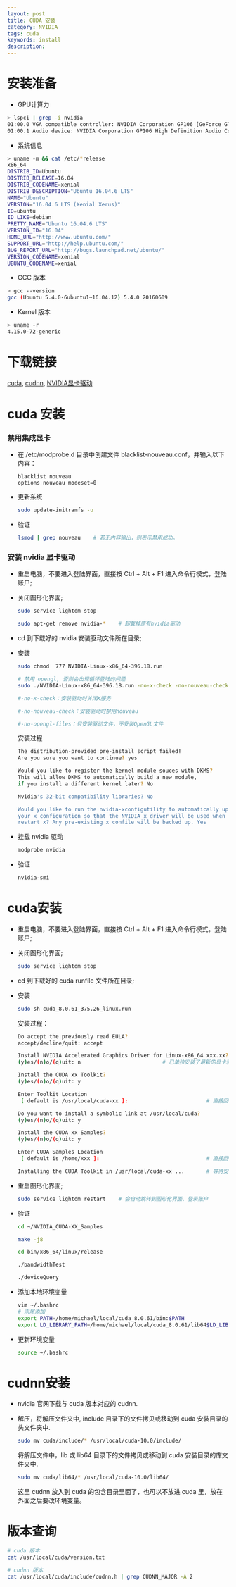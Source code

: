 ```yaml
---
layout: post
title: CUDA 安装
category: NVIDIA
tags: cuda
keywords: install
description:
---
```


# 安装准备

- GPU计算力

```bash
> lspci | grep -i nvidia
01:00.0 VGA compatible controller: NVIDIA Corporation GP106 [GeForce GTX 1060 3GB] (rev a1)
01:00.1 Audio device: NVIDIA Corporation GP106 High Definition Audio Controller (rev a1)
```

- 系统信息

```bash
> uname -m && cat /etc/*release
x86_64
DISTRIB_ID=Ubuntu
DISTRIB_RELEASE=16.04
DISTRIB_CODENAME=xenial
DISTRIB_DESCRIPTION="Ubuntu 16.04.6 LTS"
NAME="Ubuntu"
VERSION="16.04.6 LTS (Xenial Xerus)"
ID=ubuntu
ID_LIKE=debian
PRETTY_NAME="Ubuntu 16.04.6 LTS"
VERSION_ID="16.04"
HOME_URL="http://www.ubuntu.com/"
SUPPORT_URL="http://help.ubuntu.com/"
BUG_REPORT_URL="http://bugs.launchpad.net/ubuntu/"
VERSION_CODENAME=xenial
UBUNTU_CODENAME=xenial
```

- GCC 版本

```bash
> gcc --version
gcc (Ubuntu 5.4.0-6ubuntu1~16.04.12) 5.4.0 20160609
```

- Kernel 版本

```bash
> uname -r
4.15.0-72-generic
```


# 下载链接

[cuda](https://developer.nvidia.com/cuda-zone), [cudnn](https://developer.nvidia.com/cudnn), [NVIDIA显卡驱动](https://www.nvidia.cn/Download/index.aspx?lang=cn)

# cuda 安装

### 禁用集成显卡

- 在 /etc/modprobe.d 目录中创建文件 blacklist-nouveau.conf，并输入以下内容：

    ```
    blacklist nouveau
    options nouveau modeset=0
    ```

- 更新系统

    ```bash
    sudo update-initramfs -u
    ```

- 验证

    ```bash
    lsmod | grep nouveau    # 若无内容输出，则表示禁用成功。
    ```

### 安装 nvidia 显卡驱动

- 重启电脑，不要进入登陆界面，直接按 Ctrl + Alt + F1 进入命令行模式，登陆账户;

- 关闭图形化界面;

    ```bash
    sudo service lightdm stop

    sudo apt-get remove nvidia-*    # 卸载掉原有nvidia驱动
    ```

- cd 到下载好的 nvidia 安装驱动文件所在目录;

- 安装

    ```bash
    sudo chmod  777 NVIDIA-Linux-x86_64-396.18.run

    # 禁用 opengl, 否则会出现循环登陆的问题
    sudo ./NVIDIA-Linux-x86_64-396.18.run -no-x-check -no-nouveau-check -no-opengl-files

    #-no-x-check：安装驱动时关闭X服务

    #-no-nouveau-check：安装驱动时禁用nouveau

    #-no-opengl-files：只安装驱动文件，不安装OpenGL文件

    ```

    安装过程

    ```bash
    The distribution-provided pre-install script failed! 
    Are you sure you want to continue? yes

    Would you like to register the kernel module souces with DKMS? 
    This will allow DKMS to automatically build a new module, 
    if you install a different kernel later? No

    Nvidia's 32-bit compatibility libraries? No 
    
    Would you like to run the nvidia-xconfigutility to automatically update 
    your x configuration so that the NVIDIA x driver will be used when you 
    restart x? Any pre-existing x confile will be backed up. Yes
    ```

- 挂载 nvidia 驱动

    ```bash
    modprobe nvidia
    ```

- 验证

    ```bash
    nvidia-smi
    ```

# cuda安装

- 重启电脑，不要进入登陆界面，直接按 Ctrl + Alt + F1 进入命令行模式，登陆账户;

- 关闭图形化界面;

    ```bash
    sudo service lightdm stop
    ```

- cd 到下载好的 cuda runfile 文件所在目录;

- 安装

    ```bash
    sudo sh cuda_8.0.61_375.26_linux.run
    ```

    安装过程：

    ```bash
    Do accept the previously read EULA?
    accept/decline/quit: accept

    Install NVIDIA Accelerated Graphics Driver for Linux-x86_64 xxx.xx?
    (y)es/(n)o/(q)uit: n                          # 已单独安装了最新的显卡驱动

    Install the CUDA xx Toolkit?
    (y)es/(n)o/(q)uit: y

    Enter Toolkit Location
     [ default is /usr/local/cuda-xx ]:                         # 直接回车
    
    Do you want to install a symbolic link at /usr/local/cuda?
    (y)es/(n)o/(q)uit: y

    Install the CUDA xx Samples?
    (y)es/(n)o/(q)uit: y

    Enter CUDA Samples Location
     [ default is /home/xxx ]:                                  # 直接回车

    Installing the CUDA Toolkit in /usr/local/cuda-xx ...       # 等待安装完成
    ```

- 重启图形化界面;

    ```bash
    sudo service lightdm restart    # 会自动跳转到图形化界面，登录账户
    ```

- 验证

    ```bash
    cd ~/NVIDIA_CUDA-XX_Samples

    make -j8

    cd bin/x86_64/linux/release

    ./bandwidthTest

    ./deviceQuery
    ```

- 添加本地环境变量

    ```bash
    vim ~/.bashrc
    # 末尾添加
    export PATH=/home/michael/local/cuda_8.0.61/bin:$PATH
    export LD_LIBRARY_PATH=/home/michael/local/cuda_8.0.61/lib64$LD_LIBRARY_PATH
    ```

- 更新环境变量

    ```bash
    source ~/.bashrc
    ```

# cudnn安装

- nvidia 官网下载与 cuda 版本对应的 cudnn.

- 解压，将解压文件夹中, include 目录下的文件拷贝或移动到 cuda 安装目录的头文件夹中.

    ```bash
    sudo mv cuda/include/* /usr/local/cuda-10.0/include/
    ```

    将解压文件中，lib 或 lib64 目录下的文件拷贝或移动到 cuda 安装目录的库文件夹中.

    ```bash
    sudo mv cuda/lib64/* /usr/local/cuda-10.0/lib64/
    ```

    这里 cudnn 放入到 cuda 的包含目录里面了，也可以不放进 cuda 里，放在外面之后要改环境变量。

# 版本查询

```bash
# cuda 版本
cat /usr/local/cuda/version.txt

# cudnn 版本
cat /usr/local/cuda/include/cudnn.h | grep CUDNN_MAJOR -A 2
```